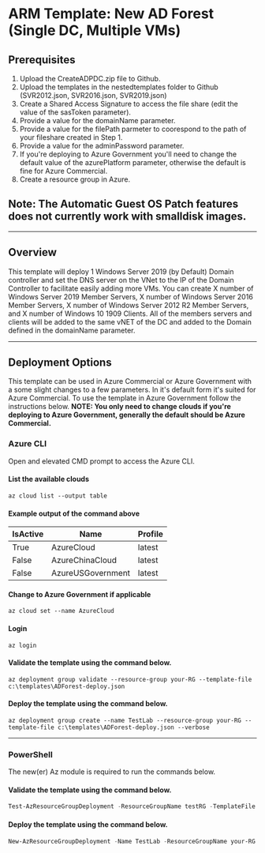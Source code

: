 # ARM Template: New AD Forest (Single DC, Multiple VMs)

## Prerequisites

1. Upload the CreateADPDC.zip file to Github.
2. Upload the templates in the nestedtemplates folder to Github (SVR2012.json, SVR2016.json, SVR2019.json)
3. Create a Shared Access Signature to access the file share (edit the value of the sasToken parameter).
4. Provide a value for the domainName parameter.
5. Provide a value for the filePath parmeter to coorespond to the path of your fileshare created in Step 1.
6. Provide a value for the adminPassword parameter.
7. If you're deploying to Azure Government you'll need to change the default value of the azurePlatform parameter, otherwise the default is fine for Azure Commercial.
8. Create a resource group in Azure.


## Note: The Automatic Guest OS Patch features does not currently work with smalldisk images. 
----------------------------

## Overview

This template will deploy 1 Windows Server 2019 (by Default) Domain controller and set the DNS server on the VNet to the IP of the Domain Controller to facilitate easily adding more VMs. You can create X number of Windows Server 2019 Member Servers, X number of Windows Server 2016 Member Servers, X number of Windows Server 2012 R2 Member Servers, and X number of Windows 10 1909 Clients. All of the members servers and clients will be added to the same vNET of the DC and added to the Domain defined in the domainName parameter.

----------------------

## Deployment Options

This template can be used in Azure Commercial or Azure Government with a some slight changes to a few parameters. In it's default form it's suited for Azure Commercial. To use the template in Azure Government follow the instructions below. **NOTE: You only need to change clouds if you're deploying to Azure Government, generally the default should be Azure Commercial.**

### Azure CLI

Open and elevated CMD prompt to access the Azure CLI.

#### List the available clouds

```
az cloud list --output table
```

#### Example output of the command above

| IsActive | Name              | Profile |
|----------|-------------------|---------|
| True     | AzureCloud        | latest  |
| False    | AzureChinaCloud   | latest  |
| False    | AzureUSGovernment | latest  |

#### Change to Azure Government if applicable

```
az cloud set --name AzureCloud
```

#### Login

```
az login
```

#### Validate the template using the command below.

```
az deployment group validate --resource-group your-RG --template-file c:\templates\ADForest-deploy.json
```

#### Deploy the template using the command below.

```
az deployment group create --name TestLab --resource-group your-RG --template-file c:\templates\ADForest-deploy.json --verbose
```

------------------------------------

### PowerShell

The new(er) Az module is required to run the commands below.

#### Validate the template using the command below.

```PowerShell
Test-AzResourceGroupDeployment -ResourceGroupName testRG -TemplateFile 'C:\templates\ADForest-deploy.json' -Verbose
```

#### Deploy the template using the command below.

```PowerShell
New-AzResourceGroupDeployment -Name TestLab -ResourceGroupName your-RG -TemplateFile 'c:\Templates\ADForest-deploy.json'
```
